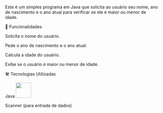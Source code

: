 

Este é um simples programa em Java que solicita ao usuário seu nome, ano de nascimento e o ano atual para verificar se ele é maior ou menor de idade.

📌 Funcionalidades

Solicita o nome do usuário.

Pede o ano de nascimento e o ano atual.

Calcula a idade do usuário.

Exibe se o usuário é maior ou menor de idade.

🛠️ Tecnologias Utilizadas

Java <img src="https://cdn.jsdelivr.net/gh/devicons/devicon@latest/icons/java/java-original.svg" height=50px width=50px />

Scanner (para entrada de dados)


          
